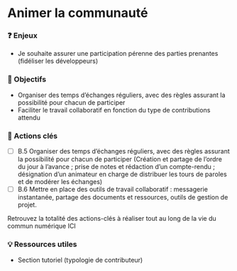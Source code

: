 # Animer la communauté

### ❓ Enjeux

* Je souhaite assurer une participation pérenne des parties prenantes (fidéliser les développeurs)

### 🎯 Objectifs

* Organiser des temps d’échanges réguliers, avec des règles assurant la possibilité pour chacun de participer
* Faciliter le travail collaboratif en fonction du type de contributions attendu

### 📑 Actions clés

* [ ] B.5 Organiser des temps d’échanges réguliers, avec des règles assurant la possibilité pour chacun de participer (Création et partage de l’ordre du jour à l’avance ; prise de notes et rédaction d’un compte-rendu ; désignation d’un animateur en charge de distribuer les tours de paroles et de modérer les échanges)
* [ ] B.6 Mettre en place des outils de travail collaboratif : messagerie instantanée, partage des documents et ressources, outils de gestion de projet.

Retrouvez la totalité des actions-clés à réaliser tout au long de la vie du commun numérique ICI

### 💡 Ressources utiles

* Section tutoriel (typologie de contributeur)